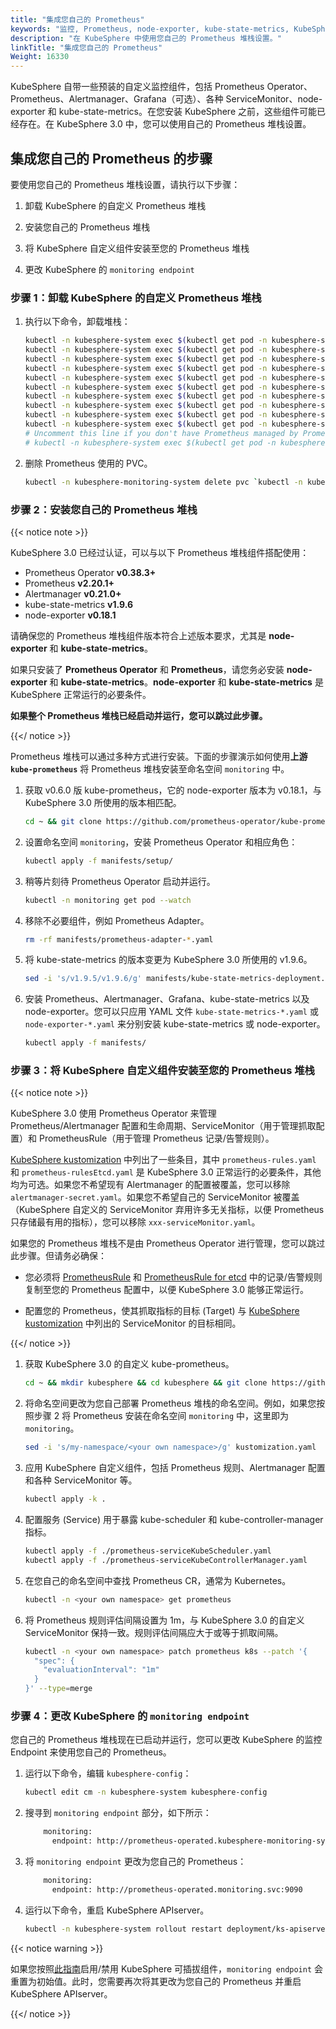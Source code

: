 ```yaml
---
title: "集成您自己的 Prometheus"
keywords: "监控, Prometheus, node-exporter, kube-state-metrics, KubeSphere, Kubernetes"
description: "在 KubeSphere 中使用您自己的 Prometheus 堆栈设置。"
linkTitle: "集成您自己的 Prometheus"
Weight: 16330
---
```


KubeSphere 自带一些预装的自定义监控组件，包括 Prometheus Operator、Prometheus、Alertmanager、Grafana（可选）、各种 ServiceMonitor、node-exporter 和 kube-state-metrics。在您安装 KubeSphere 之前，这些组件可能已经存在。在 KubeSphere 3.0 中，您可以使用自己的 Prometheus 堆栈设置。

## 集成您自己的 Prometheus 的步骤

要使用您自己的 Prometheus 堆栈设置，请执行以下步骤：

1. 卸载 KubeSphere 的自定义 Prometheus 堆栈

2. 安装您自己的 Prometheus 堆栈

3. 将 KubeSphere 自定义组件安装至您的 Prometheus 堆栈

4. 更改 KubeSphere 的 `monitoring endpoint`

### 步骤 1：卸载 KubeSphere 的自定义 Prometheus 堆栈

1. 执行以下命令，卸载堆栈：

   ```bash
   kubectl -n kubesphere-system exec $(kubectl get pod -n kubesphere-system -l app=ks-installer -o jsonpath='{.items[0].metadata.name}') -- kubectl delete -f /kubesphere/kubesphere/prometheus/alertmanager/ 2>/dev/null
   kubectl -n kubesphere-system exec $(kubectl get pod -n kubesphere-system -l app=ks-installer -o jsonpath='{.items[0].metadata.name}') -- kubectl delete -f /kubesphere/kubesphere/prometheus/devops/ 2>/dev/null
   kubectl -n kubesphere-system exec $(kubectl get pod -n kubesphere-system -l app=ks-installer -o jsonpath='{.items[0].metadata.name}') -- kubectl delete -f /kubesphere/kubesphere/prometheus/etcd/ 2>/dev/null
   kubectl -n kubesphere-system exec $(kubectl get pod -n kubesphere-system -l app=ks-installer -o jsonpath='{.items[0].metadata.name}') -- kubectl delete -f /kubesphere/kubesphere/prometheus/grafana/ 2>/dev/null
   kubectl -n kubesphere-system exec $(kubectl get pod -n kubesphere-system -l app=ks-installer -o jsonpath='{.items[0].metadata.name}') -- kubectl delete -f /kubesphere/kubesphere/prometheus/kube-state-metrics/ 2>/dev/null
   kubectl -n kubesphere-system exec $(kubectl get pod -n kubesphere-system -l app=ks-installer -o jsonpath='{.items[0].metadata.name}') -- kubectl delete -f /kubesphere/kubesphere/prometheus/node-exporter/ 2>/dev/null
   kubectl -n kubesphere-system exec $(kubectl get pod -n kubesphere-system -l app=ks-installer -o jsonpath='{.items[0].metadata.name}') -- kubectl delete -f /kubesphere/kubesphere/prometheus/upgrade/ 2>/dev/null
   kubectl -n kubesphere-system exec $(kubectl get pod -n kubesphere-system -l app=ks-installer -o jsonpath='{.items[0].metadata.name}') -- kubectl delete -f /kubesphere/kubesphere/prometheus/prometheus-rules-v1.16\+.yaml 2>/dev/null
   kubectl -n kubesphere-system exec $(kubectl get pod -n kubesphere-system -l app=ks-installer -o jsonpath='{.items[0].metadata.name}') -- kubectl delete -f /kubesphere/kubesphere/prometheus/prometheus-rules.yaml 2>/dev/null
   kubectl -n kubesphere-system exec $(kubectl get pod -n kubesphere-system -l app=ks-installer -o jsonpath='{.items[0].metadata.name}') -- kubectl delete -f /kubesphere/kubesphere/prometheus/prometheus 2>/dev/null
   # Uncomment this line if you don't have Prometheus managed by Prometheus Operator in other namespaces.
   # kubectl -n kubesphere-system exec $(kubectl get pod -n kubesphere-system -l app=ks-installer -o jsonpath='{.items[0].metadata.name}') -- kubectl delete -f /kubesphere/kubesphere/prometheus/init/ 2>/dev/null
   ```

2. 删除 Prometheus 使用的 PVC。

   ```bash
   kubectl -n kubesphere-monitoring-system delete pvc `kubectl -n kubesphere-monitoring-system get pvc | grep -v VOLUME | awk '{print $1}' |  tr '\n' ' '`
   ```

### 步骤 2：安装您自己的 Prometheus 堆栈

{{< notice note >}}

KubeSphere 3.0 已经过认证，可以与以下 Prometheus 堆栈组件搭配使用：

- Prometheus Operator **v0.38.3+**
- Prometheus **v2.20.1+**
- Alertmanager **v0.21.0+**
- kube-state-metrics **v1.9.6**
- node-exporter **v0.18.1**

请确保您的 Prometheus 堆栈组件版本符合上述版本要求，尤其是 **node-exporter** 和 **kube-state-metrics**。

如果只安装了 **Prometheus Operator** 和 **Prometheus**，请您务必安装 **node-exporter** 和 **kube-state-metrics**。**node-exporter** 和 **kube-state-metrics** 是 KubeSphere 正常运行的必要条件。

**如果整个 Prometheus 堆栈已经启动并运行，您可以跳过此步骤。**

{{</ notice >}}

Prometheus 堆栈可以通过多种方式进行安装。下面的步骤演示如何使用**上游 `kube-prometheus`** 将 Prometheus 堆栈安装至命名空间 `monitoring` 中。

1. 获取 v0.6.0 版 kube-prometheus，它的 node-exporter 版本为 v0.18.1，与 KubeSphere 3.0 所使用的版本相匹配。

   ```bash
   cd ~ && git clone https://github.com/prometheus-operator/kube-prometheus.git && cd kube-prometheus && git checkout tags/v0.6.0 -b v0.6.0
   ```

2. 设置命名空间 `monitoring`，安装 Prometheus Operator 和相应角色：

   ```bash
   kubectl apply -f manifests/setup/
   ```

3. 稍等片刻待 Prometheus Operator 启动并运行。

   ```bash
   kubectl -n monitoring get pod --watch
   ```

4. 移除不必要组件，例如 Prometheus Adapter。

   ```bash
   rm -rf manifests/prometheus-adapter-*.yaml
   ```

5. 将 kube-state-metrics 的版本变更为 KubeSphere 3.0 所使用的 v1.9.6。

   ```bash
   sed -i 's/v1.9.5/v1.9.6/g' manifests/kube-state-metrics-deployment.yaml
   ```

6. 安装 Prometheus、Alertmanager、Grafana、kube-state-metrics 以及 node-exporter。您可以只应用 YAML 文件 `kube-state-metrics-*.yaml` 或 `node-exporter-*.yaml` 来分别安装 kube-state-metrics 或 node-exporter。

   ```bash
   kubectl apply -f manifests/
   ```

### 步骤 3：将 KubeSphere 自定义组件安装至您的 Prometheus 堆栈

{{< notice note >}}

KubeSphere 3.0 使用 Prometheus Operator 来管理 Prometheus/Alertmanager 配置和生命周期、ServiceMonitor（用于管理抓取配置）和 PrometheusRule（用于管理 Prometheus 记录/告警规则）。

[KubeSphere kustomization](https://github.com/kubesphere/kube-prometheus/blob/ks-v3.0/kustomize/kustomization.yaml) 中列出了一些条目，其中 `prometheus-rules.yaml` 和 `prometheus-rulesEtcd.yaml` 是 KubeSphere 3.0 正常运行的必要条件，其他均为可选。如果您不希望现有 Alertmanager 的配置被覆盖，您可以移除 `alertmanager-secret.yaml`。如果您不希望自己的 ServiceMonitor 被覆盖（KubeSphere 自定义的 ServiceMonitor 弃用许多无关指标，以便 Prometheus 只存储最有用的指标），您可以移除 `xxx-serviceMonitor.yaml`。

如果您的 Prometheus 堆栈不是由 Prometheus Operator 进行管理，您可以跳过此步骤。但请务必确保：

- 您必须将 [PrometheusRule](https://github.com/kubesphere/kube-prometheus/blob/ks-v3.0/kustomize/prometheus-rules.yaml) 和 [PrometheusRule for etcd](https://github.com/kubesphere/kube-prometheus/blob/ks-v3.0/kustomize/prometheus-rulesEtcd.yaml) 中的记录/告警规则复制至您的 Prometheus 配置中，以便 KubeSphere 3.0 能够正常运行。

- 配置您的 Prometheus，使其抓取指标的目标 (Target) 与 [KubeSphere kustomization](https://github.com/kubesphere/kube-prometheus/blob/ks-v3.0/kustomize/kustomization.yaml) 中列出的 ServiceMonitor 的目标相同。

{{</ notice >}}

1. 获取 KubeSphere 3.0 的自定义 kube-prometheus。

   ```bash
   cd ~ && mkdir kubesphere && cd kubesphere && git clone https://github.com/kubesphere/kube-prometheus.git && cd kube-prometheus/kustomize
   ```

2. 将命名空间更改为您自己部署 Prometheus 堆栈的命名空间。例如，如果您按照步骤 2 将 Prometheus 安装在命名空间 `monitoring` 中，这里即为 `monitoring`。

   ```bash
   sed -i 's/my-namespace/<your own namespace>/g' kustomization.yaml
   ```

3. 应用 KubeSphere 自定义组件，包括 Prometheus 规则、Alertmanager 配置和各种 ServiceMonitor 等。

   ```bash
   kubectl apply -k .
   ```

4. 配置服务 (Service) 用于暴露 kube-scheduler 和 kube-controller-manager 指标。

   ```bash
   kubectl apply -f ./prometheus-serviceKubeScheduler.yaml
   kubectl apply -f ./prometheus-serviceKubeControllerManager.yaml
   ```

5. 在您自己的命名空间中查找 Prometheus CR，通常为 Kubernetes。

   ```bash
   kubectl -n <your own namespace> get prometheus
   ```

6. 将 Prometheus 规则评估间隔设置为 1m，与 KubeSphere 3.0 的自定义 ServiceMonitor 保持一致。规则评估间隔应大于或等于抓取间隔。

   ```bash
   kubectl -n <your own namespace> patch prometheus k8s --patch '{
     "spec": {
       "evaluationInterval": "1m"
     }
   }' --type=merge
   ```

### 步骤 4：更改 KubeSphere 的 `monitoring endpoint`

您自己的 Prometheus 堆栈现在已启动并运行，您可以更改 KubeSphere 的监控 Endpoint 来使用您自己的 Prometheus。

1. 运行以下命令，编辑 `kubesphere-config`：

   ```bash
   kubectl edit cm -n kubesphere-system kubesphere-config
   ```

2. 搜寻到 `monitoring endpoint` 部分，如下所示：

   ```bash
       monitoring:
         endpoint: http://prometheus-operated.kubesphere-monitoring-system.svc:9090
   ```

3. 将 `monitoring endpoint` 更改为您自己的 Prometheus：

   ```bash
       monitoring:
         endpoint: http://prometheus-operated.monitoring.svc:9090
   ```

4. 运行以下命令，重启 KubeSphere APIserver。

   ```bash
   kubectl -n kubesphere-system rollout restart deployment/ks-apiserver
   ```

{{< notice warning >}}

如果您按照[此指南](../../../pluggable-components/overview/)启用/禁用 KubeSphere 可插拔组件，`monitoring endpoint` 会重置为初始值。此时，您需要再次将其更改为您自己的 Prometheus 并重启 KubeSphere APIserver。

{{</ notice >}}